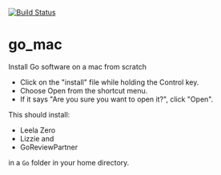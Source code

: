 [![Build Status](https://travis-ci.com/alexpenson/go_mac.svg?branch=master)](https://travis-ci.com/alexpenson/go_mac)

# go_mac
Install Go software on a mac from scratch

* Click on the "install" file while holding the Control key.
* Choose Open from the shortcut menu.
* If it says "Are you sure you want to open it?", click "Open".

This should install:

* Leela Zero
* Lizzie and
* GoReviewPartner

in a `Go` folder in your home directory.
